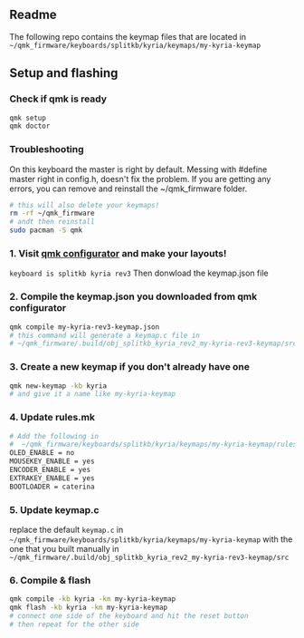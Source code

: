 ## Readme
The following repo contains the keymap files that are located in
`~/qmk_firmware/keyboards/splitkb/kyria/keymaps/my-kyria-keymap`

## Setup and flashing

### Check if qmk is ready
``` bash
qmk setup
qmk doctor
```

### Troubleshooting
On this keyboard the master is right by default.
Messing with #define master right in config.h, doesn't fix the problem.
If you are getting any errors,
you can remove and reinstall the ~/qmk_firmware folder.
``` bash
# this will also delete your keymaps!
rm -rf ~/qmk_firmware
# andt then reinstall
sudo pacman -S qmk
```

### 1. Visit [qmk configurator](https://config.qmk.fm/#/sofle/) and make your layouts!
`keyboard is splitkb kyria rev3`
Then donwload the keymap.json file

### 2. Compile the keymap.json you downloaded from qmk configurator
``` bash
qmk compile my-kyria-rev3-keymap.json
# this command will generate a keymap.c file in 
# ~/qmk_firmware/.build/obj_splitkb_kyria_rev2_my-kyria-rev3-keymap/src
```

### 3. Create a new keymap if you don't already have one
``` bash
qmk new-keymap -kb kyria
# and give it a name like my-kyria-keymap
```

### 4. Update rules.mk
``` bash
# Add the following in
#  ~/qmk_firmware/keyboards/splitkb/kyria/keymaps/my-kyria-keymap/rules.mk
OLED_ENABLE = no
MOUSEKEY_ENABLE = yes
ENCODER_ENABLE = yes
EXTRAKEY_ENABLE = yes
BOOTLOADER = caterina
```

### 5. Update keymap.c
replace the default `keymap.c` in `~/qmk_firmware/keyboards/splitkb/kyria/keymaps/my-kyria-keymap` with the one that you built manually in `~/qmk_firmware/.build/obj_splitkb_kyria_rev2_my-kyria-rev3-keymap/src`

### 6. Compile & flash
``` bash
qmk compile -kb kyria -km my-kyria-keymap
qmk flash -kb kyria -km my-kyria-keymap
# connect one side of the keyboard and hit the reset button
# then repeat for the other side
```

